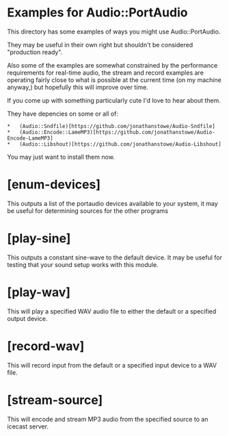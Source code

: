 # Examples for Audio::PortAudio

This directory has some examples of ways you might use
Audio::PortAudio.

They may be useful in their own right but shouldn't be
considered "production ready".

Also some of the examples are somewhat constrained by the performance
requirements for real-time audio, the stream and record examples are
operating fairly close to what is possible at the current time (on
my machine anyway,) but hopefully this will improve over time.

If you come up with something particularly cute I'd love to hear about them.


They have depencies on some or all of:

	*	(Audio::Sndfile)[https://github.com/jonathanstowe/Audio-Sndfile]
	*	(Audio::Encode::LameMP3)[https://github.com/jonathanstowe/Audio-Encode-LameMP3]
	*	(Audio::Libshout)[https://github.com/jonathanstowe/Audio-Libshout]

You may just want to install them now.

# [enum-devices]

This outputs a list of the portaudio devices available to your system, it may be
useful for determining sources for the other programs

# [play-sine]

This outputs a constant sine-wave to the default device.  It may be useful for
testing that your sound setup works with this module.

# [play-wav]

This will play a specified WAV audio file to either the default or a specified
output device.

# [record-wav]

This will record input from the default or a specified input device to a WAV
file.

# [stream-source]

This will encode and stream MP3 audio from the specified source to an icecast
server.

